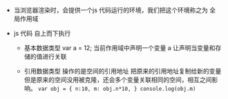 - 当浏览器渲染时，会提供一个js 代码运行的环境，我们把这个环境称之为 全局作用域

- js 代码 自上而下执行
  - 基本数据类型 
    var a = 12;
    当前作用域中声明一个变量 a
    让声明当变量和存储的值进行关联

  - 引用数据类型
    操作的是空间的引用地址 把原来的引用地址复制给新的变量但是原来的空间没用被克隆，还会多个变量关联相同的空间，相互之间影响。
    `
    var obj = {
        n:10,
        m: obj.n*10,
    }
    console.log(obj.m)
    `

